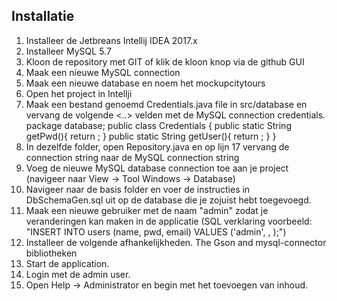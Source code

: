 ## Installatie
1. Installeer de Jetbreans Intellij IDEA 2017.x
2. Installeer MySQL 5.7
3. Kloon de repository met GIT of klik de kloon knop via de github GUI
4. Maak een nieuwe MySQL connection
5. Maak een nieuwe database en noem het mockupcitytours
6. Open het project in Intellji
7. Maak een bestand genoemd Credentials.java file in src/database en vervang de volgende <..> velden met de MySQL connection credentials.
  package database;
  public class Credentials {
      public static String getPwd(){
          return <your password>;
      }
      public static String getUser(){
          return <your user identity>;
      }
  }
8. In dezelfde folder, open Repository.java en op lijn 17 vervang de connection string naar de MySQL connection string
9. Voeg de nieuwe MySQL database connection toe aan je project (navigeer naar View -> Tool Windows -> Database)
10. Navigeer naar de basis folder en voer de instructies in DbSchemaGen.sql uit op de database die je zojuist hebt toegevoegd.
11. Maak een nieuwe gebruiker met de naam "admin" zodat je veranderingen kan maken in de applicatie (SQL verklaring voorbeeld: "INSERT INTO users (name, pwd, email) VALUES ('admin', <your password>, <your email>);")
12. Installeer de volgende afhankelijkheden. The Gson and mysql-connector bibliotheken
13. Start de application.
14. Login met de admin user.
15. Open Help -> Administrator en begin met het toevoegen van inhoud.
